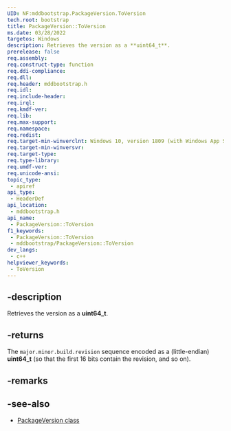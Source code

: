 ```yaml
---
UID: NF:mddbootstrap.PackageVersion.ToVersion
tech.root: bootstrap
title: PackageVersion::ToVersion
ms.date: 03/28/2022
targetos: Windows
description: Retrieves the version as a **uint64_t**.
prerelease: false
req.assembly: 
req.construct-type: function
req.ddi-compliance: 
req.dll: 
req.header: mddbootstrap.h
req.idl: 
req.include-header: 
req.irql: 
req.kmdf-ver: 
req.lib: 
req.max-support: 
req.namespace: 
req.redist: 
req.target-min-winverclnt: Windows 10, version 1809 (with Windows App SDK version 1.1 Stable or later)
req.target-min-winversvr: 
req.target-type: 
req.type-library: 
req.umdf-ver: 
req.unicode-ansi: 
topic_type:
 - apiref
api_type:
 - HeaderDef
api_location:
 - mddbootstrap.h
api_name:
 - PackageVersion::ToVersion
f1_keywords:
 - PackageVersion::ToVersion
 - mddbootstrap/PackageVersion::ToVersion
dev_langs:
 - c++
helpviewer_keywords:
 - ToVersion
---
```


## -description

Retrieves the version as a **uint64_t**.

## -returns

The `major.minor.build.revision` sequence encoded as a (little-endian) **uint64_t** (so that the first 16 bits contain the revision, and so on).

## -remarks

## -see-also

* [PackageVersion class](nl-mddbootstrap-packageversion.md)
